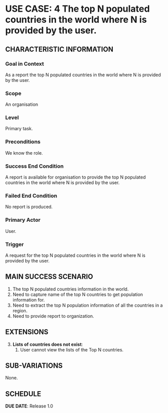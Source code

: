 # USE CASE: 4 The top N populated countries in the world where N is provided by the user.

## CHARACTERISTIC INFORMATION

### Goal in Context

As a report the top N populated countries in the world where N is provided by the user.

### Scope

An organisation

### Level

Primary task.

### Preconditions

We know the role.

### Success End Condition

A report is available for organisation to provide the top N populated countries in the world where N is provided by the user.

### Failed End Condition

No report is produced.

### Primary Actor

User.

### Trigger

A request for the top N populated countries in the world where N is provided by the user.

## MAIN SUCCESS SCENARIO

1. The top N populated countries information in the world.
2. Need to capture name of the top N countries to get population information for.
3. Need to extract the top N population information of all the countries in a region.
4. Need to  provide report to organization.

## EXTENSIONS

3. **Lists of countries does not exist**:
    1. User cannot view the lists of the Top N countries.

## SUB-VARIATIONS

None.

## SCHEDULE

**DUE DATE**: Release 1.0
